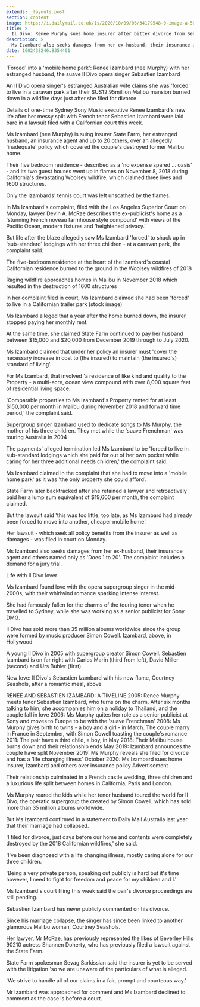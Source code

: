 ```yaml
--- 
extends: _layouts.post 
section: content 
image: https://i.dailymail.co.uk/1s/2020/10/09/06/34179548-0-image-a-58_1602221810653.jpg 
title: > 
  Il Divo: Renee Murphy sues home insurer after bitter divorce from Sebastian Izambard 
description: > 
  Ms Izambard also seeks damages from her ex-husband, their insurance agent and others named only as 'Does 1 to 20'.Sebastien Izambard is on far right with Carlos Marin (third from left), David Miller (second) and Urs Buhler (first)New love: Il Divo's Sebastien Izambard with his new flame, Courtney Seashols, after a romantic meal, aboveRENEE AND SEBASTIEN IZAMBARD: A TIMELINE 2005: Renee Murphy meets tenor Sebastien Izambard, who turns on the charm.But Ms Izambard confirmed in a statement to Daily Mail Australia last year that their marriage had collapsed.Ms Izambard's court filing this week said the pair's divorce proceedings are still pending.Mr Izambard was approached for comment and Ms Izambard declined to comment as the case is before a court. 
date: 1602438246.8354461 
--- 
```

'Forced' into a 'mobile home park': Renee Izambard (nee Murphy) with her estranged husband, the suave Il Divo opera singer Sebastien Izambard

An Il Divo opera singer's estranged Australian wife claims she was 'forced' to live in a caravan park after their $US12.95million Malibu mansion burned down in a wildfire days just after she filed for divorce.

Details of one-time Sydney Sony Music executive Renee Izambard's new life after her messy split with French tenor Sebastien Izambard were laid bare in a lawsuit filed with a Californian court this week.

Ms Izambard (nee Murphy) is suing insurer State Farm, her estranged husband, an insurance agent and up to 20 others, over an allegedly 'inadequate' policy which covered the couple's destroyed former Malibu home.

Their five bedroom residence - described as a 'no expense spared ... oasis' - and its two guest houses went up in flames on November 8, 2018 during California's devastating Woolsey wildfire, which claimed three lives and 1600 structures.

Only the Izambards' tennis court was left unscathed by the flames.

In Ms Izambard's complaint, filed with the Los Angeles Superior Court on Monday, lawyer Devin A. McRae describes the ex-publicist's home as a 'stunning French noveau farmhouse style compound' with views of the Pacific Ocean, modern fixtures and 'heightened privacy.'

But life after the blaze allegedly saw Ms Izambard 'forced' to shack up in 'sub-standard' lodgings with her three children - at a caravan park, the complaint said.

The five-bedroom residence at the heart of the Izambard's coastal Californian residence burned to the ground in the Woolsey wildfires of 2018

Raging wildfire approaches homes in Malibu in November 2018 which resulted in the destruction of 1600 structures

In her complaint filed in court, Ms Izambard claimed she had been 'forced' to live in a Californian trailer park (stock image)

Ms Izambard alleged that a year after the home burned down, the insurer stopped paying her monthly rent.

At the same time, she claimed State Farm continued to pay her husband between $15,000 and $20,000 from December 2019 through to July 2020.

Ms Izambard claimed that under her policy an insurer must 'cover the necessary increase in cost to (the insured) to maintain (the insured's) standard of living'.

For Ms Izambard, that involved 'a residence of like kind and quality to the Property - a multi-acre, ocean view compound with over 8,000 square feet of residential living space.

'Comparable properties to Ms Izambard's Property rented for at least $150,000 per month in Malibu during November 2018 and forward time period,' the complaint said.

Supergroup singer Izambard used to dedicate songs to Ms Murphy, the mother of his three children. They met while the 'suave Frenchman' was touring Australia in 2004

The payments' alleged termination led Ms Izambard to be 'forced to live in sub-standard lodgings which she paid for out of her own pocket while caring for her three additional needs children,' the complaint said.

Ms Izambard claimed in the complaint that she had to move into a 'mobile home park' as it was 'the only property she could afford'.

State Farm later backtracked after she retained a lawyer and retroactively paid her a lump sum equivalent of $19,600 per month, the complaint claimed.

But the lawsuit said 'this was too little, too late, as Ms Izambard had already been forced to move into another, cheaper mobile home.'

Her lawsuit - which seek all policy benefits from the insurer as well as damages - was filed in court on Monday.

Ms Izambard also seeks damages from her ex-husband, their insurance agent and others named only as 'Does 1 to 20'. The complaint includes a demand for a jury trial.

Life with Il Divo lover

Ms Izambard found love with the opera supergroup singer in the mid-2000s, with their whirlwind romance sparking intense interest.

She had famously fallen for the charms of the touring tenor when he travelled to Sydney, while she was working as a senior publicist for Sony DMG.

Il Divo has sold more than 35 million albums worldwide since the group were formed by music producer Simon Cowell. Izambard, above, in Hollywood

A young Il Divo in 2005 with supergroup creator Simon Cowell. Sebastien Izambard is on far right with Carlos Marin (third from left), David Miller (second) and Urs Buhler (first)

New love: Il Divo's Sebastien Izambard with his new flame, Courtney Seashols, after a romantic meal, above

RENEE AND SEBASTIEN IZAMBARD: A TIMELINE 2005: Renee Murphy meets tenor Sebastien Izambard, who turns on the charm. After six months talking to him, she accompanies him on a holiday to Thailand, and the couple fall in love 2006: Ms Murphy quites her role as a senior publicist at Sony and moves to Europe to be with the 'suave Frenchman' 2008: Ms Murphy gives birth to twins - a boy and a girl - in March. The couple marry in France in September, with Simon Cowell toasting the couple's romance 2011: The pair have a third child, a boy, in May 2018: Their Malibu house burns down and their relationship ends May 2019: Izambard announces the couple have split November 2019: Ms Murphy reveals she filed for divorce and has a 'life changing illness' October 2020: Ms Izambard sues home insurer, Izambard and others over insurance policy Advertisement

Their relationship culminated in a French castle wedding, three children and a luxurious life split between homes in California, Paris and London.

Ms Murphy reared the kids while her tenor husband toured the world for Il Divo, the operatic supergroup the created by Simon Cowell, which has sold more than 35 million albums worldwide.

But Ms Izambard confirmed in a statement to Daily Mail Australia last year that their marriage had collapsed.

'I filed for divorce, just days before our home and contents were completely destroyed by the 2018 Californian wildfires,' she said.

'I've been diagnosed with a life changing illness, mostly caring alone for our three children.

'Being a very private person, speaking out publicly is hard but it's time however, I need to fight for freedom and peace for my children and I.'

Ms Izambard's court filing this week said the pair's divorce proceedings are still pending.

Sebastien Izambard has never publicly commented on his divorce.

Since his marriage collapse, the singer has since been linked to another glamorous Malibu woman, Courtney Seashols.

Her lawyer, Mr McRae, has previously represented the likes of Beverley Hills 90210 actress Shannen Doherty, who has previously filed a lawsuit against the State Farm.

State Farm spokesman Sevag Sarkissian said the insurer is yet to be served with the litigation 'so we are unaware of the particulars of what is alleged.

'We strive to handle all of our claims in a fair, prompt and courteous way.'

Mr Izambard was approached for comment and Ms Izambard declined to comment as the case is before a court.